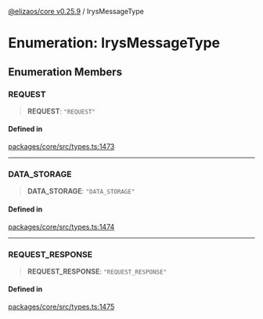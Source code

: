 [@elizaos/core v0.25.9](../index.md) / IrysMessageType

# Enumeration: IrysMessageType

## Enumeration Members

### REQUEST

> **REQUEST**: `"REQUEST"`

#### Defined in

[packages/core/src/types.ts:1473](https://github.com/elizaOS/eliza/blob/main/packages/core/src/types.ts#L1473)

***

### DATA\_STORAGE

> **DATA\_STORAGE**: `"DATA_STORAGE"`

#### Defined in

[packages/core/src/types.ts:1474](https://github.com/elizaOS/eliza/blob/main/packages/core/src/types.ts#L1474)

***

### REQUEST\_RESPONSE

> **REQUEST\_RESPONSE**: `"REQUEST_RESPONSE"`

#### Defined in

[packages/core/src/types.ts:1475](https://github.com/elizaOS/eliza/blob/main/packages/core/src/types.ts#L1475)
